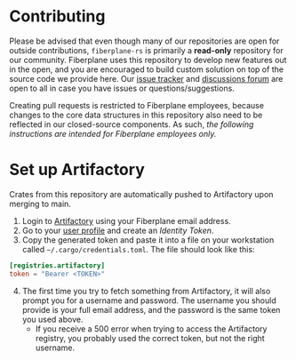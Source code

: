 # Contributing

Please be advised that even though many of our repositories are open for outside
contributions, `fiberplane-rs` is primarily a **read-only** repository for our
community. Fiberplane uses this repository to develop new features out in the
open, and you are encouraged to build custom solution on top of the source code
we provide here. Our [issue tracker](https://github.com/fiberplane/fiberplane-rs/issues)
and [discussions forum](https://github.com/fiberplane/fiberplane-rs/discussions)
are open to all in case you have issues or questions/suggestions.

Creating pull requests is restricted to Fiberplane employees, because changes to
the core data structures in this repository also need to be reflected in our
closed-source components. As such, _the following instructions are intended for
Fiberplane employees only._

# Set up Artifactory

Crates from this repository are automatically pushed to Artifactory upon merging
to main.

1. Login to [Artifactory](https://fiberplane.jfrog.io/ui/login/) using your
   Fiberplane email address.
2. Go to your [user profile](https://fiberplane.jfrog.io/ui/user_profile) and
   create an _Identity Token_.
3. Copy the generated token and paste it into a file on your workstation called
   `~/.cargo/credentials.toml`. The file should look like this:

```toml
[registries.artifactory]
token = "Bearer <TOKEN>"
```

4. The first time you try to fetch something from Artifactory, it will also
   prompt you for a username and password. The username you should provide is
   your full email address, and the password is the same token you used above.
   * If you receive a 500 error when trying to access the Artifactory registry,
     you probably used the correct token, but not the right username.
